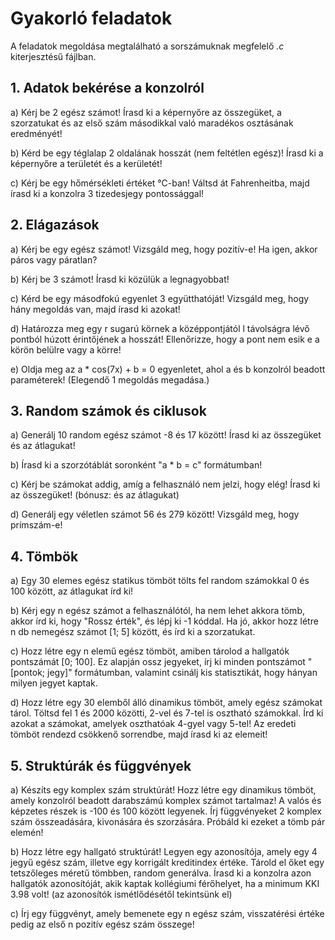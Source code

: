 # Gyakorló feladatok

A feladatok megoldása megtalálható a sorszámuknak megfelelő *.c* kiterjesztésű fájlban.

## 1. Adatok bekérése a konzolról

a) Kérj be 2 egész számot! Írasd ki a képernyőre az összegüket, a szorzatukat és az első szám másodikkal való maradékos osztásának eredményét!

b) Kérd be egy téglalap 2 oldalának hosszát (nem feltétlen egész)! Írasd ki a képernyőre a területét és a kerületét!

c) Kérj be egy hőmérsékleti értéket °C-ban! Váltsd át Fahrenheitba, majd írasd ki a konzolra 3 tizedesjegy pontossággal!

## 2. Elágazások

a) Kérj be egy egész számot! Vizsgáld meg, hogy pozitív-e! Ha igen, akkor páros vagy páratlan?

b) Kérj be 3 számot! Írasd ki közülük a legnagyobbat!

c) Kérd be egy másodfokú egyenlet 3 együtthatóját! Vizsgáld meg, hogy hány megoldás van, majd írasd ki azokat!

d) Határozza meg egy r sugarú körnek a középpontjától l távolságra lévő pontból húzott érintőjének a hosszát! Ellenőrizze, hogy a pont nem esik e a körön belülre vagy a körre!

e) Oldja meg az a * cos(7x) + b = 0 egyenletet, ahol a és b konzolról beadott paraméterek! (Elegendő 1 megoldás megadása.)

## 3. Random számok és ciklusok

a) Generálj 10 random egész számot -8 és 17 között! Írasd ki az összegüket és az átlagukat!

b) Írasd ki a szorzótáblát soronként "a * b = c" formátumban!

c) Kérj be számokat addig, amíg a felhasználó nem jelzi, hogy elég! Írasd ki az összegüket! (bónusz: és az átlagukat)

d) Generálj egy véletlen számot 56 és 279 között! Vizsgáld meg, hogy prímszám-e!

## 4. Tömbök

a) Egy 30 elemes egész statikus tömböt tölts fel random számokkal 0 és 100 között, az átlagukat írd ki!

b) Kérj egy n egész számot a felhasználótól,
ha nem lehet akkora tömb, akkor írd ki, hogy "Rossz érték", és lépj ki -1 kóddal.
Ha jó, akkor hozz létre n db nemegész számot [1; 5] között, és írd ki
a szorzatukat.

c) Hozz létre egy n elemű egész tömböt, amiben tárolod a hallgatók pontszámát [0; 100].
Ez alapján ossz jegyeket, írj ki minden pontszámot "[pontok; jegy]" formátumban,
valamint csinálj kis statisztikát, hogy hányan milyen jegyet kaptak.

d) Hozz létre egy 30 elemből álló dinamikus tömböt, amely egész számokat tárol. Töltsd fel 1 és 2000 közötti, 2-vel és 7-tel is osztható számokkal. Írd ki azokat a számokat, amelyek oszthatóak 4-gyel vagy 5-tel! Az eredeti tömböt rendezd csökkenő sorrendbe, majd írasd ki az elemeit!

## 5. Struktúrák és függvények

a) Készíts egy komplex szám struktúrát! Hozz létre egy dinamikus tömböt, amely konzolról beadott darabszámú komplex számot tartalmaz! A valós és képzetes részek is -100 és 100 között legyenek. Írj függvényeket 2 komplex szám összeadására, kivonására és szorzására. Próbáld ki ezeket a tömb pár elemén!

b) Hozz létre egy hallgató struktúrát! Legyen egy azonosítója, amely egy 4 jegyű egész szám, illetve egy korrigált kreditindex értéke. Tárold el őket egy tetszőleges méretű tömbben, random generálva. Írasd ki a konzolra azon hallgatók azonosítóját, akik kaptak kollégiumi férőhelyet, ha a minimum KKI 3.98 volt! (az azonosítók ismétlődésétől tekintsünk el)

c) Írj egy függvényt, amely bemenete egy n egész szám, visszatérési értéke pedig az első n pozitív egész szám összege!
